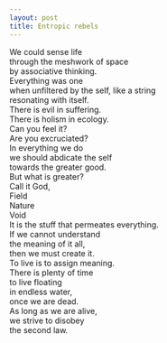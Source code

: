 ```yaml
---
layout: post
title: Entropic rebels
---
```

We could sense life   
through the meshwork of space  
by associative thinking.  
Everything was one  
when unfiltered by the self,
like a string  
resonating with itself.  
There is evil in suffering.  
There is holism in ecology.  
Can you feel it?  
Are you excruciated?  
In everything we do  
we should abdicate the self  
towards the greater good.  
But what is greater?  
Call it God,  
Field  
Nature  
Void  
It is the stuff that permeates everything.  
If we cannot understand  
the meaning of it all,  
then we must create it.  
To live is to assign meaning.  
There is plenty of time  
to live floating  
in endless water,  
once we are dead.   
As long as we are alive,  
we strive to disobey  
the second law.  

 
